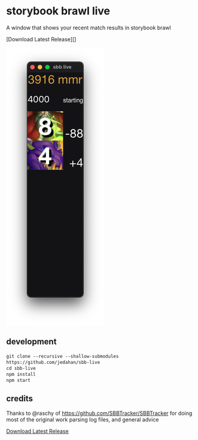 # storybook brawl live

A window that shows your recent match results in storybook brawl

[Download Latest Release][]

![screenshot](screenshot.png)

## development

    git clone --recursive --shallow-submodules https://github.com/jedahan/sbb-live
    cd sbb-live
    npm install
    npm start

## credits

Thanks to @raschy of https://github.com/SBBTracker/SBBTracker for doing most of the original work parsing log files, and general advice

[Download Latest Release](https://github.com/jedahan/sbb-live/releases/download/v0.3.3/storybook-brawl-live_0.3.3_x64.msi)
